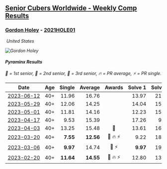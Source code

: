<style>table {white-space: nowrap;}</style>
<link rel="stylesheet" type="text/css" href="/scw-comp/css/flags.css" />

## [Senior Cubers Worldwide - Weekly Comp Results](/scw-comp/results/)
### [Gordon Holey](README.md) - [2021HOLE01](https://www.worldcubeassociation.org/persons/2021HOLE01?event=pyram)

<i class="flag flag-US" />&nbsp;United States

![Gordon Holey](1642020105.jpg)

#### Pyraminx Results

<span style="white-space: nowrap;">🥇 = 1st senior</span>, <span style="white-space: nowrap;">🥈 = 2nd senior</span>, <span style="white-space: nowrap;">🥉 = 3rd senior</span>, <span style="white-space: nowrap;">🔥 = PR average</span>, <span style="white-space: nowrap;">⚡ = PR single</span>.

| Date | Age | Single | Average | Awards | Solve 1 | Solve 2 | Solve 3 | Solve 4 | Solve 5 | Video |
| :--: | :--: | --: | --: | :--: | --: | --: | --: | --: | --: | :-- |
| [2023-06-12](../../results/2023-06-12/pyram.md) | 40+ | 11.96 | 16.76 |  | 13.97 | 21.09 | 23.47 | 11.96 | 15.21 | [Desktop](https://www.facebook.com/766997877/videos/733037811953431) / [Mobile](https://m.facebook.com/766997877/videos/733037811953431) |
| [2023-05-29](../../results/2023-05-29/pyram.md) | 40+ | 12.06 | 14.25 |  | 14.04 | 15.22 | 12.06 | 13.50 | 15.57 | [Desktop](https://www.facebook.com/766997877/videos/1432795110851539) / [Mobile](https://m.facebook.com/766997877/videos/1432795110851539) |
| [2023-05-01](../../results/2023-05-01/pyram.md) | 40+ | 11.81 | 14.16 |  | 12.23 | 15.51 | 14.75 | 18.90 | 11.81 | [Desktop](https://www.facebook.com/766997877/videos/1249377915691967) / [Mobile](https://m.facebook.com/766997877/videos/1249377915691967) |
| [2023-04-17](../../results/2023-04-17/pyram.md) | 40+ | 9.53 | 15.39 |  | 17.26 | 9.53 | 23.92 | 14.94 | 13.96 | [Desktop](https://www.facebook.com/766997877/videos/3523431297899860) / [Mobile](https://m.facebook.com/766997877/videos/3523431297899860) |
| [2023-04-03](../../results/2023-04-03/pyram.md) | 40+ | 13.25 | 15.48 | 🥉 | 13.61 | 16.01 | 16.81 | 13.25 | 18.16 | [Desktop](https://www.facebook.com/766997877/videos/888948648860795) / [Mobile](https://m.facebook.com/766997877/videos/888948648860795) |
| [2023-03-20](../../results/2023-03-20/pyram.md) | 40+ | **7.55** | **12.56** | 🥈 🔥 ⚡ | 9.22 | 18.67 | 16.02 | **7.55** | 12.43 | [Desktop](https://www.facebook.com/766997877/videos/942499450221181) / [Mobile](https://m.facebook.com/766997877/videos/942499450221181) |
| [2023-03-06](../../results/2023-03-06/pyram.md) | 40+ | **9.97** | 14.74 | 🥉 ⚡ | **9.97** | 19.32 | 16.24 | 16.51 | 11.46 | [Desktop](https://www.facebook.com/766997877/videos/563024612284796) / [Mobile](https://m.facebook.com/766997877/videos/563024612284796) |
| [2023-02-20](../../results/2023-02-20/pyram.md) | 40+ | **11.64** | **14.55** | 🥉 🔥 ⚡ | 12.80 | 13.82 | 17.03 | **11.64** | 22.77 | [Desktop](https://www.facebook.com/766997877/videos/152643347652124) / [Mobile](https://m.facebook.com/766997877/videos/152643347652124) |


<!-- Global site tag (gtag.js) - Google Analytics -->
<script async src="https://www.googletagmanager.com/gtag/js?id=UA-86348435-3"></script>
<script>window.dataLayer = window.dataLayer || []; function gtag() {dataLayer.push(arguments);} gtag('js', new Date()); gtag('config', 'UA-86348435-3');</script>
